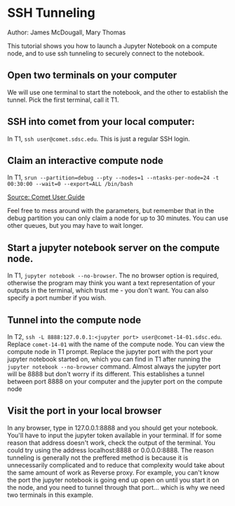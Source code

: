# SSH Tunneling
Author: James McDougall, Mary Thomas

This tutorial shows you how to launch a Jupyter Notebook on a compute node, and to use ssh tunneling to securely connect to the notebook.

## Open two terminals on your computer
We will use one terminal to start the notebook, and the other to establish the tunnel. Pick the first terminal, call it T1.

## SSH into comet from your local computer:
In T1, `ssh user@comet.sdsc.edu`. This is just a regular SSH login.

## Claim an interactive compute node
In T1, `srun --partition=debug --pty --nodes=1 --ntasks-per-node=24 -t 00:30:00 --wait=0 --export=ALL /bin/bash`

[Source: Comet User Guide](https://www.sdsc.edu/support/user_guides/comet.html)

Feel free to mess around with the parameters, but remember that in the debug partition you can only claim a node for up to 30 minutes. You can use other queues, but you may have to wait longer.

## Start a jupyter notebook server on the compute node.
In T1, `jupyter notebook --no-browser`. The no browser option is required, otherwise the program may think you want a text representation of your outputs in the terminal, which trust me - you don't want.  You can also specify a port number if you wish.

## Tunnel into the compute node 
In T2, `ssh -L 8888:127.0.0.1:<jupyter port> user@comet-14-01.sdsc.edu`. Replace `comet-14-01` with the name of the compute node. You can view the compute node in T1 prompt. Replace the jupyter port with the port your jupyter notebook started on, which you can find in T1 after running the `jupyter notebook --no-browser` command. Almost always the jupyter port will be 8888 but don't worry if its different.
This establishes a tunnel between port 8888 on your computer and the jupyter port on the compute node

## Visit the port in your local browser
In any browser, type in 127.0.0.1:8888 and you should get your notebook. You'll have to input the jupyter token available in your terminal.
If for some reason that address doesn't work, check the output of the terminal. You could try using the address localhost:8888 or 0.0.0.0:8888. The reason tunneling is generally not the preffered method is because it is unnecessarily complicated and to reduce that complexity would take about the same amount of work as Reverse proxy. For example, you can't know the port the jupyter notebook is going end up open on until you start it on the node, and you need to tunnel through that port... which is why we need two terminals in this example.
